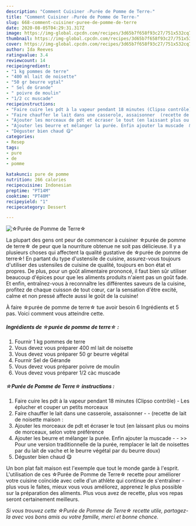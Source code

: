 ```yaml
---
description: "Comment Cuisiner ☆Purée de Pomme de Terre☆"
title: "Comment Cuisiner ☆Purée de Pomme de Terre☆"
slug: 668-comment-cuisiner-puree-de-pomme-de-terre
date: 2020-08-05T04:29:31.317Z
image: https://img-global.cpcdn.com/recipes/3d65b7f658f93c27/751x532cq70/☆puree-de-pomme-de-terre☆-photo-principale-de-la-recette.jpg
thumbnail: https://img-global.cpcdn.com/recipes/3d65b7f658f93c27/751x532cq70/☆puree-de-pomme-de-terre☆-photo-principale-de-la-recette.jpg
cover: https://img-global.cpcdn.com/recipes/3d65b7f658f93c27/751x532cq70/☆puree-de-pomme-de-terre☆-photo-principale-de-la-recette.jpg
author: Ida Reeves
ratingvalue: 3.4
reviewcount: 14
recipeingredient:
- "1 kg pommes de terre"
- "400 ml lait de noisette"
- "50 gr beurre vgtal"
- " Sel de Grande"
- " poivre de moulin"
- "1/2 cc muscade"
recipeinstructions:
- "Faire cuire les pdt à la vapeur pendant 18 minutes (Clipso contrôle) Les éplucher et couper un petits morceaux"
- "Faire chauffer le lait dans une casserole, assaisonner  (recette de lait de noisette maison :"
- "Ajouter les morceaux de pdt et écraser le tout (en laissant plus ou moins de morceaux, selon votre préférence"
- "Ajouter les beurre et mélanger la purée. Enfin ajouter la muscade  &gt;&gt; Pour une version traditionnelle de la purée, remplacer le lait de noisettes par du lait de vache et le beurre végétal par du beurre doux)"
- "Déguster bien chaud 😋"
categories:
- Resep
tags:
- pure
- de
- pomme

katakunci: pure de pomme 
nutrition: 266 calories
recipecuisine: Indonesian
preptime: "PT14M"
cooktime: "PT40M"
recipeyield: "1"
recipecategory: Dessert

---
```



![☆Purée de Pomme de Terre☆](https://img-global.cpcdn.com/recipes/3d65b7f658f93c27/751x532cq70/☆puree-de-pomme-de-terre☆-photo-principale-de-la-recette.jpg)

La plupart des gens ont peur de commencer à cuisiner ☆purée de pomme de terre☆ de peur que la nourriture obtenue ne soit pas délicieuse. Il y a plusieurs choses qui affectent la qualité gustative de ☆purée de pomme de terre☆! En partant du type d'ustensile de cuisine, assurez-vous toujours d'utiliser des ustensiles de cuisine de qualité, toujours en bon état et propres. De plus, pour un goût alimentaire prononcé, il faut bien sûr utiliser beaucoup d'épices pour que les aliments produits n'aient pas un goût fade. Et enfin, entraînez-vous à reconnaître les différentes saveurs de la cuisine, profitez de chaque cuisson de tout cœur, car la sensation d'être excité, calme et non pressé affecte aussi le goût de la cuisine!

<!--inarticleads1-->

À faire ☆purée de pomme de terre☆ tue avoir besoin 6 Ingrédients et 5 pas. Voici comment vous atteindre cette.

##### Ingrédients de ☆purée de pomme de terre☆ :

1. Fournir 1 kg pommes de terre
1. Vous devez vous préparer 400 ml lait de noisette
1. Vous devez vous préparer 50 gr beurre végétal
1. Fournir  Sel de Gérande
1. Vous devez vous préparer  poivre de moulin
1. Vous devez vous préparer 1/2 càc muscade




<!--inarticleads2-->

##### ☆Purée de Pomme de Terre☆ instructions :

1. Faire cuire les pdt à la vapeur pendant 18 minutes (Clipso contrôle) - Les éplucher et couper un petits morceaux
1. Faire chauffer le lait dans une casserole, assaisonner -  - (recette de lait de noisette maison :
1. Ajouter les morceaux de pdt et écraser le tout (en laissant plus ou moins de morceaux, selon votre préférence
1. Ajouter les beurre et mélanger la purée. Enfin ajouter la muscade -  - &gt;&gt; Pour une version traditionnelle de la purée, remplacer le lait de noisettes par du lait de vache et le beurre végétal par du beurre doux)
1. Déguster bien chaud 😋




<!--inarticleads1-->

<p>
Un bon plat fait maison est l'exemple que tout le monde garde à l'esprit. L'utilisation de ces ☆Purée de Pomme de Terre☆ recette pour améliorer votre cuisine coïncide avec celle d'un athlète qui continue de s'entraîner - plus vous le faites, mieux vous vous améliorez, apprenez le plus possible sur la préparation des aliments. Plus vous avez de recette, plus vos repas seront certainement meilleurs.
</p>

<p>
<i>Si vous trouvez cette ☆Purée de Pomme de Terre☆ recette utile, partagez-la avec vos bons amis ou votre famille, merci et bonne chance.</i>
</p>
